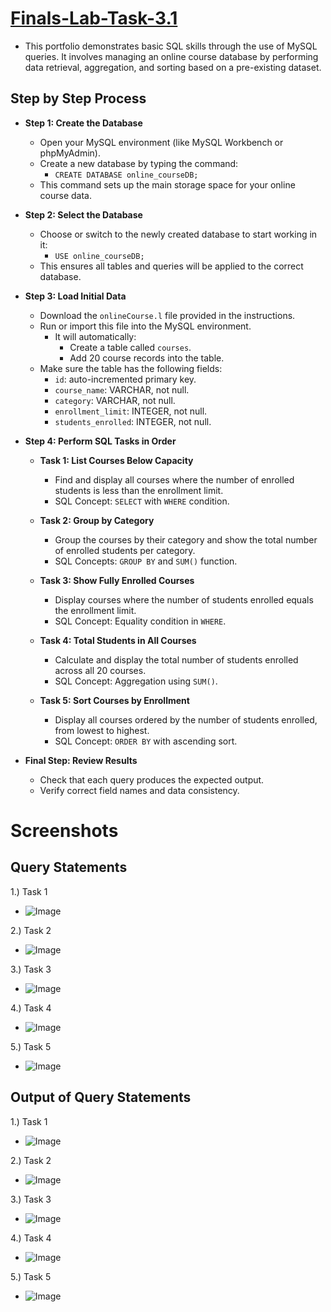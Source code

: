 # [Finals-Lab-Task-3.1](https://github.com/user-attachments/files/19892458/Finals.Task.3.Using.MYSQL.Clause.Soguilon.docx)
- This portfolio demonstrates basic SQL skills through the use of MySQL queries. It involves managing an online course database by performing data retrieval, aggregation, and sorting based on a pre-existing dataset.

## Step by Step Process
- **Step 1: Create the Database**
  - Open your MySQL environment (like MySQL Workbench or phpMyAdmin).
  - Create a new database by typing the command:
    - `CREATE DATABASE online_courseDB;`
  - This command sets up the main storage space for your online course data.

- **Step 2: Select the Database**
  - Choose or switch to the newly created database to start working in it:
    - `USE online_courseDB;`
  - This ensures all tables and queries will be applied to the correct database.

- **Step 3: Load Initial Data**
  - Download the `onlineCourse.l` file provided in the instructions.
  - Run or import this file into the MySQL environment.
    - It will automatically:
      - Create a table called `courses`.
      - Add 20 course records into the table.
  - Make sure the table has the following fields:
    - `id`: auto-incremented primary key.
    - `course_name`: VARCHAR, not null.
    - `category`: VARCHAR, not null.
    - `enrollment_limit`: INTEGER, not null.
    - `students_enrolled`: INTEGER, not null.

- **Step 4: Perform SQL Tasks in Order**

  - **Task 1: List Courses Below Capacity**
    - Find and display all courses where the number of enrolled students is less than the enrollment limit.
    - SQL Concept: `SELECT` with `WHERE` condition.

  - **Task 2: Group by Category**
    - Group the courses by their category and show the total number of enrolled students per category.
    - SQL Concepts: `GROUP BY` and `SUM()` function.

  - **Task 3: Show Fully Enrolled Courses**
    - Display courses where the number of students enrolled equals the enrollment limit.
    - SQL Concept: Equality condition in `WHERE`.

  - **Task 4: Total Students in All Courses**
    - Calculate and display the total number of students enrolled across all 20 courses.
    - SQL Concept: Aggregation using `SUM()`.

  - **Task 5: Sort Courses by Enrollment**
    - Display all courses ordered by the number of students enrolled, from lowest to highest.
    - SQL Concept: `ORDER BY` with ascending sort.

- **Final Step: Review Results**
  - Check that each query produces the expected output.
  - Verify correct field names and data consistency.



# Screenshots
## Query Statements

1.) Task 1
- ![Image](https://github.com/user-attachments/assets/deb92121-c6f0-4d44-9dc7-0e74c9d2ec93)

2.) Task 2
- ![Image](https://github.com/user-attachments/assets/169f8f3e-1e01-467f-8c1c-d5b2be644ee4)

3.) Task 3
- ![Image](https://github.com/user-attachments/assets/f3d8c1b5-a4b8-4548-b0c3-69e99bf9c1d0)

4.) Task 4
- ![Image](https://github.com/user-attachments/assets/ecca46a5-575f-4bb6-9185-92e39df316a8)

5.) Task 5
- ![Image](https://github.com/user-attachments/assets/2c881e0c-8a2d-4463-a492-8f0d3be7530d)

## Output of Query Statements

1.) Task 1
- ![Image](https://github.com/user-attachments/assets/15971fe6-c314-42d6-8fda-0a34f6a2fb00)

2.) Task 2
- ![Image](https://github.com/user-attachments/assets/f532ce24-0488-4c40-9d42-813272ebe438)

3.) Task 3
- ![Image](https://github.com/user-attachments/assets/e6afeff3-018a-4702-8b24-bd0f3e55725e)

4.) Task 4
- ![Image](https://github.com/user-attachments/assets/c93cc7ad-3f0b-4794-a981-2e0a7ce842e7)

5.) Task 5
- ![Image](https://github.com/user-attachments/assets/63173b6b-9ad1-4a0d-9eb8-ce9eabfbe02e)
